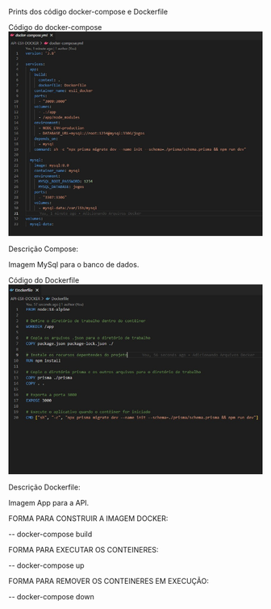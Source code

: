 Prints dos código docker-compose e Dockerfile

Código do docker-compose
![alt text](.github/imagens/compose.png)

Descrição Compose:

Imagem MySql para o banco de dados.


Código do Dockerfile
![alt text](.github/imagens/dockerfile.png)

Descrição Dockerfile:

 Imagem App para a API.





 FORMA PARA CONSTRUIR A IMAGEM DOCKER:

-- docker-compose build

 FORMA PARA EXECUTAR OS CONTEINERES:

-- docker-compose up

 FORMA PARA REMOVER OS CONTEINERES EM EXECUÇÃO:

-- docker-compose down